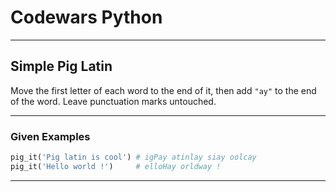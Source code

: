 # Codewars Python


---
## Simple Pig Latin
Move the first letter of each word to the end of it, then add `"ay"` to the end of the word. Leave punctuation marks untouched.

---
### Given Examples

```python
pig_it('Pig latin is cool') # igPay atinlay siay oolcay
pig_it('Hello world !')     # elloHay orldway !
```
---


